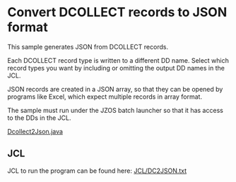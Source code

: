 # Convert DCOLLECT records to JSON format

This sample generates JSON from DCOLLECT records.

Each DCOLLECT record type is written to a different DD name. Select which record types you want by including or omitting the output DD names in the JCL.

JSON records are created in a JSON array, so that they can be opened by programs like Excel, which expect multiple records in array format.

The sample must run under the JZOS batch launcher so that it has access to the DDs in the JCL.

[Dcollect2Json.java](./src/main/java/com/smfreports/dollect2json/Dcollect2Json.java)

## JCL

JCL to run the program can be found here: [JCL/DC2JSON.txt](./JCL/DC2JSON.txt)